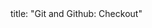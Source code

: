 <frontmatter>
title: "Git and Github: Checkout"
</frontmatter>

<include src="unit-inPage-asFlat.md" boilerplate />